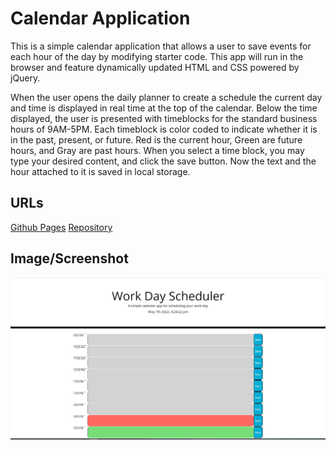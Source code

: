 # Calendar Application

This is a simple calendar application that allows a user to save events for each hour of the day by modifying starter code. This app will run in the browser and feature dynamically updated HTML and CSS powered by jQuery. 

When the user opens the daily planner to create a schedule the current day and time is displayed in real time at the top of the calendar. Below the time displayed, the user is presented with timeblocks for the standard business hours of 9AM-5PM. Each timeblock is color coded to indicate whether it is in the past, present, or future. Red is the current hour, Green are future hours, and Gray are past hours. When you select a time block, you
may type your desired content, and click the save button. Now the text and the hour attached to it is saved in local storage.

## URLs
[Github Pages](https://vcristian1.github.io/calendarApplication-demo/)
[Repository](https://github.com/vcristian1/calendarApplication-demo/)

## Image/Screenshot

![screenshot of calendar](calendarApplication.jpg)
